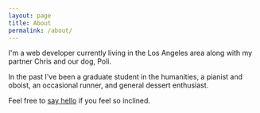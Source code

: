 ```yaml
---
layout: page
title: About
permalink: /about/
---
```


I'm a web developer currently living in the Los Angeles area along with my partner Chris and our dog, Poli.

In the past I've been a graduate student in the humanities, a pianist and oboist, an occasional runner, and general dessert enthusiast.

Feel free to [say hello][my_site] if you feel so inclined.




[my_site]:      http://www.matthewalanhiggins.com